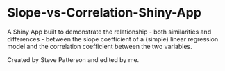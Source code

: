 # Slope-vs-Correlation-Shiny-App
A Shiny App built to demonstrate the relationship - both similarities and differences - between the slope coefficient of a (simple) linear regression model and the correlation coefficient between the two variables.

Created by Steve Patterson and edited by me.
